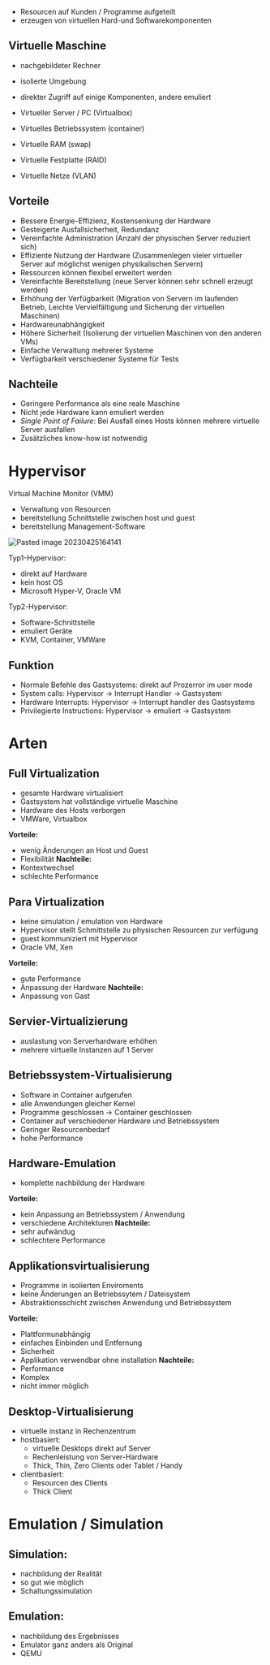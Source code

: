 - Resourcen auf Kunden / Programme aufgeteilt
- erzeugen von virtuellen Hard-und Softwarekomponenten

## Virtuelle Maschine
- nachgebildeter Rechner
- isolierte Umgebung
- direkter Zugriff auf einige Komponenten, andere emuliert

- Virtueller Server / PC (Virtualbox)
- Virtuelles Betriebssystem (container)
- Virtuelle RAM (swap)
- Virtuelle Festplatte (RAID)
- Virtuelle Netze (VLAN)

## Vorteile
-   Bessere Energie-Effizienz, Kostensenkung der Hardware  
-   Gesteigerte Ausfallsicherheit, Redundanz
-   Vereinfachte Administration (Anzahl der physischen Server reduziert sich)  
-   Effiziente Nutzung der Hardware (Zusammenlegen vieler virtueller Server auf möglichst wenigen physikalischen Servern)  
-   Ressourcen können flexibel erweitert werden
-   Vereinfachte Bereitstellung (neue Server können sehr schnell erzeugt werden)
-   Erhöhung der Verfügbarkeit (Migration von Servern im laufenden Betrieb, Leichte Vervielfältigung und Sicherung der virtuellen Maschinen)  
-   Hardwareunabhängigkeit
-   Höhere Sicherheit (Isolierung der virtuellen Maschinen von den anderen VMs)  
-   Einfache Verwaltung mehrerer Systeme
-   Verfügbarkeit verschiedener Systeme für Tests

## Nachteile
-   Geringere Performance als eine reale Maschine
-   Nicht jede Hardware kann emuliert werden
-   _Single Point of Failure_: Bei Ausfall eines Hosts können mehrere virtuelle Server ausfallen
-   Zusätzliches know-how ist notwendig

# Hypervisor
Virtual Machine Monitor (VMM)
- Verwaltung von Resourcen
- bereitstellung Schnittstelle zwischen host und guest
- bereitstellung Management-Software

![Pasted image 20230425164141](Pasted%20image%2020230425164141.png)

Typ1-Hypervisor:
- direkt auf Hardware
- kein host OS
- Microsoft Hyper-V, Oracle VM

Typ2-Hypervisor:
- Software-Schnittstelle
- emuliert Geräte
- KVM, Container, VMWare


## Funktion
- Normale Befehle des Gastsystems: direkt auf Prozerror im user mode
- System calls: Hypervisor -> Interrupt Handler -> Gastsystem
- Hardware Interrupts: Hypervisor -> Interrupt handler des Gastsystems
- Privilegierte Instructions: Hypervisor -> emuliert -> Gastsystem


# Arten
## Full Virtualization
- gesamte Hardware virtualisiert
- Gastsystem hat vollständige virtuelle Maschine
- Hardware des Hosts verborgen
- VMWare, Virtualbox

**Vorteile:**
- wenig Änderungen an Host und Guest
- Flexibilität
**Nachteile:**
- Kontextwechsel
- schlechte Performance

## Para Virtualization
- keine simulation / emulation von Hardware
- Hypervisor stellt Schmittstelle zu physischen Resourcen zur verfügung
- guest kommuniziert mit Hypervisor
- Oracle VM, Xen

**Vorteile:**
- gute Performance
- Anpassung der Hardware
**Nachteile:**
- Anpassung von Gast

## Servier-Virtualizierung
- auslastung von Serverhardware erhöhen
- mehrere virtuelle Instanzen auf 1 Server

## Betriebssystem-Virtualisierung
- Software in Container aufgerufen
- alle Anwendungen gleicher Kernel
- Programme geschlossen -> Container geschlossen
- Container auf verschiedener Hardware und Betriebssystem
- Geringer Resourcenbedarf
- hohe Performance

## Hardware-Emulation
- komplette nachbildung der Hardware

**Vorteile:**
- kein Anpassung an Betriebssystem / Anwendung
- verschiedene Architekturen
**Nachteile:**
- sehr aufwändug
- schlechtere Performance

## Applikationsvirtualisierung
- Programme in isolierten Enviroments
- keine Änderungen an Betriebssytem / Dateisystem
- Abstraktionsschicht zwischen Anwendung und Betriebssystem

**Vorteile:**
- Plattformunabhängig
- einfaches Einbinden und Entfernung
- Sicherheit
- Applikation verwendbar ohne installation
**Nachteile:**
- Performance
- Komplex
- nicht immer möglich

## Desktop-Virtualisierung
- virtuelle instanz in Rechenzentrum
- hostbasiert:
	- virtuelle Desktops direkt auf Server
	- Rechenleistung von Server-Hardware
	- Thick, Thin, Zero Clients oder Tablet / Handy
- clientbasiert:
	- Resourcen des Clients
	- Thick Client


# Emulation / Simulation
## Simulation:
- nachbildung der Realität
- so gut wie möglich
- Schaltungssimulation

## Emulation:
- nachbildung des Ergebnisses
- Emulator ganz anders als Original
- QEMU

